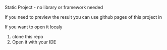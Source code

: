 Static Project - no library or framework needed

If you need to preview the result you can use github pages of this project in

If you want to open it localy

1. clone this repo
2. Open it with your IDE
